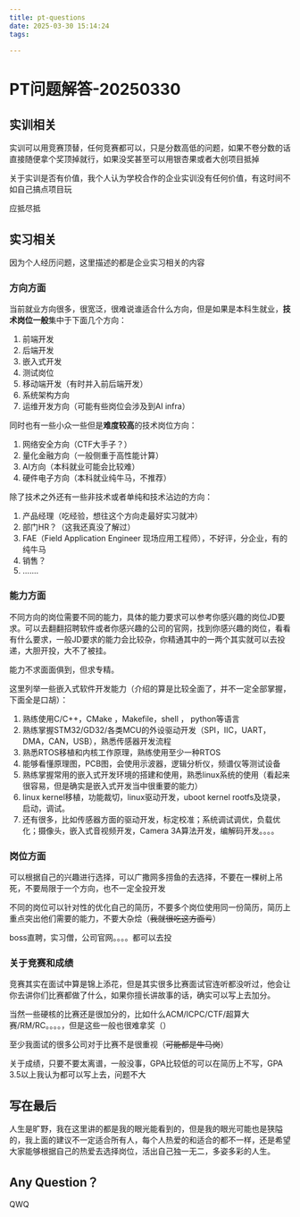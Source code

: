```yaml
---
title: pt-questions
date: 2025-03-30 15:14:24
tags:

---
```


# PT问题解答-20250330

## 实训相关

实训可以用竞赛顶替，任何竞赛都可以，只是分数高低的问题，如果不卷分数的话直接随便拿个奖顶掉就行，如果没奖甚至可以用银杏果或者大创项目抵掉

关于实训是否有价值，我个人认为学校合作的企业实训没有任何价值，有这时间不如自己搞点项目玩

应抵尽抵

## 实习相关

因为个人经历问题，这里描述的都是企业实习相关的内容

### 方向方面

当前就业方向很多，很宽泛，很难说谁适合什么方向，但是如果是本科生就业，**技术岗位一般**集中于下面几个方向：

1. 前端开发
2. 后端开发
3. 嵌入式开发
4. 测试岗位
5. 移动端开发（有时并入前后端开发）
6. 系统架构方向
7. 运维开发方向（可能有些岗位会涉及到AI infra）

同时也有一些小众一些但是**难度较高**的技术岗位方向：

1. 网络安全方向（CTF大手子？）
2. 量化金融方向（一般侧重于高性能计算）
3. AI方向（本科就业可能会比较难）
4. 硬件电子方向（本科就业纯牛马，不推荐）

除了技术之外还有一些非技术或者单纯和技术沾边的方向：

1. 产品经理（吃经验，想往这个方向走最好实习就冲）
2. 部门HR？（这我还真没了解过）
3. FAE（Field Application Engineer 现场应用工程师），不好评，分企业，有的纯牛马
4. 销售？
5. .......

### 能力方面

不同方向的岗位需要不同的能力，具体的能力要求可以参考你感兴趣的岗位JD要求。可以去翻翻招聘软件或者你感兴趣的公司的官网，找到你感兴趣的岗位，看看有什么要求，一般JD要求的能力会比较杂，你精通其中的一两个其实就可以去投递，大胆开投，大不了被挂。

能力不求面面俱到，但求专精。

这里列举一些嵌入式软件开发能力（介绍的算是比较全面了，并不一定全部掌握，下面全是口胡）：

1. 熟练使用C/C++，CMake ，Makefile，shell ， python等语言
2. 熟练掌握STM32/GD32/各类MCU的外设驱动开发（SPI，IIC，UART，DMA，CAN，USB），熟悉传感器开发流程
3. 熟悉RTOS移植和内核工作原理，熟练使用至少一种RTOS
4. 能够看懂原理图，PCB图，会使用示波器，逻辑分析仪，频谱仪等测试设备
5. 熟练掌握常用的嵌入式开发环境的搭建和使用，熟悉linux系统的使用（看起来很容易，但是确实是嵌入式开发当中很重要的能力）
6. linux kernel移植，功能裁切，linux驱动开发，uboot kernel rootfs及烧录，启动，调试。
7. 还有很多，比如传感器方面的驱动开发，标定校准；系统调试调优，负载优化；摄像头，嵌入式音视频开发，Camera 3A算法开发，编解码开发。。。。

### 岗位方面

可以根据自己的兴趣进行选择，可以广撒网多捞鱼的去选择，不要在一棵树上吊死，不要局限于一个方向，也不一定全投开发

不同的岗位可以针对性的优化自己的简历，不要多个岗位使用同一份简历，简历上重点突出他们需要的能力，不要大杂烩（~~我就很吃这方面亏~~）

boss直聘，实习僧，公司官网。。。。都可以去投

### 关于竞赛和成绩

竞赛其实在面试中算是锦上添花，但是其实很多比赛面试官连听都没听过，他会让你去讲你们比赛都做了什么，如果你擅长讲故事的话，确实可以写上去加分。

当然一些硬核的比赛还是很加分的，比如什么ACM/ICPC/CTF/超算大赛/RM/RC。。。。，但是这些一般也很难拿奖（）

至少我面试的很多公司对于比赛不是很重视（~~可能都是牛马岗~~）

关于成绩，只要不要太离谱，一般没事，GPA比较低的可以在简历上不写，GPA 3.5以上我认为都可以写上去，问题不大

## 写在最后

人生是旷野，我在这里讲的都是我的眼光能看到的，但是我的眼光可能也是狭隘的，我上面的建议不一定适合所有人，每个人热爱的和适合的都不一样，还是希望大家能够根据自己的热爱去选择岗位，活出自己独一无二，多姿多彩的人生。

## Any Question？

QWQ

